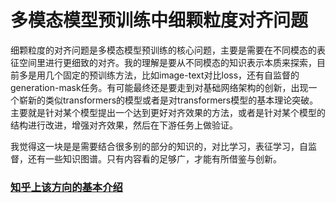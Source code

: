# 多模态模型预训练中细颗粒度对齐问题
细颗粒度的对齐问题是多模态模型预训练的核心问题，主要是需要在不同模态的表征空间里进行更细致的对齐。我的理解是要从不同模态的知识表示本质来探索，目前多是用几个固定的预训练方法，比如image-text对比loss，还有自监督的generation-mask任务。有可能最终还是要走到对基础网络架构的创新，出现一个崭新的类似transformers的模型或者是对transformers模型的基本理论突破。
主要就是针对某个模型提出一个达到更好对齐效果的方法，或者是针对某个模型的结构进行改进，增强对齐效果，然后在下游任务上做验证。

我觉得这一块是是需要结合很多别的部分的知识的，对比学习，表征学习，自监督，还有一些知识图谱。只有内容看的足够广，才能有所借鉴与创新。


### [知乎上该方向的基本介绍](https://zhuanlan.zhihu.com/p/476655482/)
